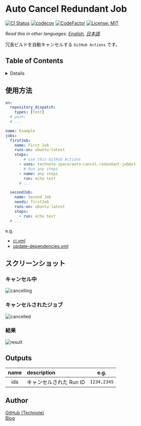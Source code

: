 # Auto Cancel Redundant Job

[![CI Status](https://github.com/technote-space/auto-cancel-redundant-job/workflows/CI/badge.svg)](https://github.com/technote-space/auto-cancel-redundant-job/actions)
[![codecov](https://codecov.io/gh/technote-space/auto-cancel-redundant-job/branch/master/graph/badge.svg)](https://codecov.io/gh/technote-space/auto-cancel-redundant-job)
[![CodeFactor](https://www.codefactor.io/repository/github/technote-space/auto-cancel-redundant-job/badge)](https://www.codefactor.io/repository/github/technote-space/auto-cancel-redundant-job)
[![License: MIT](https://img.shields.io/badge/License-MIT-blue.svg)](https://github.com/technote-space/auto-cancel-redundant-job/blob/master/LICENSE)

*Read this in other languages: [English](README.md), [日本語](README.ja.md).*

冗長ビルドを自動キャンセルする `GitHub Actions` です。

## Table of Contents

<!-- START doctoc generated TOC please keep comment here to allow auto update -->
<!-- DON'T EDIT THIS SECTION, INSTEAD RE-RUN doctoc TO UPDATE -->
<details>
<summary>Details</summary>

- [使用方法](#%E4%BD%BF%E7%94%A8%E6%96%B9%E6%B3%95)
- [スクリーンショット](#%E3%82%B9%E3%82%AF%E3%83%AA%E3%83%BC%E3%83%B3%E3%82%B7%E3%83%A7%E3%83%83%E3%83%88)
  - [キャンセル中](#%E3%82%AD%E3%83%A3%E3%83%B3%E3%82%BB%E3%83%AB%E4%B8%AD)
  - [キャンセルされたジョブ](#%E3%82%AD%E3%83%A3%E3%83%B3%E3%82%BB%E3%83%AB%E3%81%95%E3%82%8C%E3%81%9F%E3%82%B8%E3%83%A7%E3%83%96)
  - [結果](#%E7%B5%90%E6%9E%9C)
- [Outputs](#outputs)
- [Author](#author)

</details>
<!-- END doctoc generated TOC please keep comment here to allow auto update -->

## 使用方法
```yaml
on:
  repository_dispatch:
    types: [test]
  # push:
  # ...

name: Example
jobs:
  firstJob:
    name: First Job
    runs-on: ubuntu-latest
    steps:
        # use this GitHub Actions
      - uses: technote-space/auto-cancel-redundant-job@v1
        # Run any steps
      - name: any steps
        run: echo test
      # ...

  secondJob:
    name: Second Job
    needs: firstJob
    runs-on: ubuntu-latest
    steps:
      - run: echo test
  # ...
```

e.g. 
- [ci.yml](https://github.com/technote-space/toc-generator/blob/master/.github/workflows/ci.yml)
- [update-dependencies.yml](https://github.com/technote-space/toc-generator/blob/master/.github/workflows/update-dependencies.yml)

## スクリーンショット
### キャンセル中
![cancelling](https://raw.githubusercontent.com/technote-space/auto-cancel-redundant-job/images/cancelling.png)

### キャンセルされたジョブ
![cancelled](https://raw.githubusercontent.com/technote-space/auto-cancel-redundant-job/images/cancelled.png)

### 結果
![result](https://raw.githubusercontent.com/technote-space/auto-cancel-redundant-job/images/result.png)

## Outputs
| name | description | e.g. |
|:---:|:---|:---:|
|ids|キャンセルされた Run ID|`1234,2345`|

## Author
[GitHub (Technote)](https://github.com/technote-space)  
[Blog](https://technote.space)
